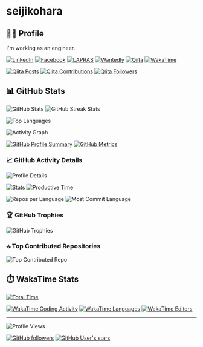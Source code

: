 # seijikohara

## 👨‍💻 Profile

I'm working as an engineer.

[![LinkedIn](https://img.shields.io/badge/LinkedIn-0077B5?style=for-the-badge&logo=linkedin&logoColor=white)](https://www.linkedin.com/in/seijikohara/)
[![Facebook](https://img.shields.io/badge/Facebook-1877F2?style=for-the-badge&logo=facebook&logoColor=white)](https://www.facebook.com/seiji.khr/)
[![LAPRAS](https://img.shields.io/badge/LAPRAS-00A0E9?style=for-the-badge&logo=lapras&logoColor=white)](https://lapras.com/public/seijikohara)
[![Wantedly](https://img.shields.io/badge/Wantedly-21BDDB?style=for-the-badge&logo=wantedly&logoColor=white)](https://www.wantedly.com/id/seiji_kohara)
[![Qiita](https://img.shields.io/badge/Qiita-55C500?style=for-the-badge&logo=qiita&logoColor=white)](http://qiita.com/seijikohara)
[![WakaTime](https://img.shields.io/badge/WakaTime-000000?style=for-the-badge&logo=wakatime&logoColor=white)](https://wakatime.com/@seijikohara)

[![Qiita Posts](https://qiita-badge.apiapi.app/s/seijikohara/posts.svg)](http://qiita.com/seijikohara)
[![Qiita Contributions](https://qiita-badge.apiapi.app/s/seijikohara/contributions.svg)](http://qiita.com/seijikohara)
[![Qiita Followers](https://qiita-badge.apiapi.app/s/seijikohara/followers.svg)](http://qiita.com/seijikohara)

## 📊 GitHub Stats

![GitHub Stats](https://github-readme-stats.vercel.app/api?username=seijikohara&theme=default&hide_border=false&include_all_commits=true&count_private=true)
![GitHub Streak Stats](https://github-readme-streak-stats.herokuapp.com/?user=seijikohara&theme=default&hide_border=false)

![Top Languages](https://github-readme-stats.vercel.app/api/top-langs/?username=seijikohara&theme=default&hide_border=false&include_all_commits=true&count_private=true&layout=compact)

![Activity Graph](https://github-readme-activity-graph.vercel.app/graph?username=seijikohara&theme=minimal)

[![GitHub Profile Summary](https://img.shields.io/badge/GitHub_Summary-View-8A2BE2?style=for-the-badge&logo=github&logoColor=white)](https://profile-summary-for-github.com/user/seijikohara)
[![GitHub Metrics](https://img.shields.io/badge/GitHub_Metrics-View-4B32C3?style=for-the-badge&logo=github-actions&logoColor=white)](https://metrics.lecoq.io/about/seijikohara)

### 📈 GitHub Activity Details

![Profile Details](https://github-profile-summary-cards.vercel.app/api/cards/profile-details?username=seijikohara&theme=default)

![Stats](https://github-profile-summary-cards.vercel.app/api/cards/stats?username=seijikohara&theme=default)
![Productive Time](https://github-profile-summary-cards.vercel.app/api/cards/productive-time?username=seijikohara&theme=default&utcOffset=9)

![Repos per Language](https://github-profile-summary-cards.vercel.app/api/cards/repos-per-language?username=seijikohara&theme=default)
![Most Commit Language](https://github-profile-summary-cards.vercel.app/api/cards/most-commit-language?username=seijikohara&theme=default)

### 🏆 GitHub Trophies

![GitHub Trophies](https://github-profile-trophy.vercel.app/?username=seijikohara&theme=flat&no-frame=false&no-bg=true&margin-w=4&column=5)

### 🔝 Top Contributed Repositories

![Top Contributed Repo](https://github-contributor-stats.vercel.app/api?username=seijikohara&limit=10&theme=default&combine_all_yearly_contributions=true)

## ⏱️ WakaTime Stats

[![Total Time](https://wakatime.com/badge/user/aab016c3-ba5d-476e-9c07-eda41b6eef1d.svg)](https://wakatime.com/@aab016c3-ba5d-476e-9c07-eda41b6eef1d)

[![WakaTime Coding Activity](https://wakatime.com/share/@seijikohara/348d10a2-aee0-4e74-8ea8-2a649faaacec.png)](https://wakatime.com/@aab016c3-ba5d-476e-9c07-eda41b6eef1d)
[![WakaTime Languages](https://wakatime.com/share/@seijikohara/90c529e8-dad2-45db-ad38-24bfdfcbb4f2.png)](https://wakatime.com/@aab016c3-ba5d-476e-9c07-eda41b6eef1d)
[![WakaTime Editors](https://wakatime.com/share/@seijikohara/eb801cbf-4f2b-4f35-9b6a-1b65f7c2a911.png)](https://wakatime.com/@aab016c3-ba5d-476e-9c07-eda41b6eef1d)

---

![Profile Views](https://komarev.com/ghpvc/?username=seijikohara&label=Profile%20Views&style=for-the-badge)

[![GitHub followers](https://img.shields.io/github/followers/seijikohara?style=for-the-badge&logo=github)](https://github.com/seijikohara)
[![GitHub User's stars](https://img.shields.io/github/stars/seijikohara?affiliations=OWNER%2CCOLLABORATOR&style=for-the-badge&logo=github)](https://github.com/seijikohara)
